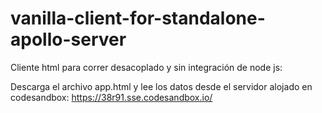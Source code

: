 # vanilla-client-for-standalone-apollo-server 
Cliente html para correr desacoplado y sin integración de node js:

Descarga el archivo app.html y lee los datos desde el servidor alojado en codesandbox: https://38r91.sse.codesandbox.io/
